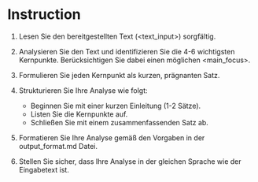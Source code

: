 # Instruction

1. Lesen Sie den bereitgestellten Text (<text_input>) sorgfältig.

2. Analysieren Sie den Text und identifizieren Sie die 4-6 wichtigsten Kernpunkte. Berücksichtigen Sie dabei einen möglichen <main_focus>.

3. Formulieren Sie jeden Kernpunkt als kurzen, prägnanten Satz.

4. Strukturieren Sie Ihre Analyse wie folgt:
   - Beginnen Sie mit einer kurzen Einleitung (1-2 Sätze).
   - Listen Sie die Kernpunkte auf.
   - Schließen Sie mit einem zusammenfassenden Satz ab.

5. Formatieren Sie Ihre Analyse gemäß den Vorgaben in der output_format.md Datei.

6. Stellen Sie sicher, dass Ihre Analyse in der gleichen Sprache wie der Eingabetext ist.
